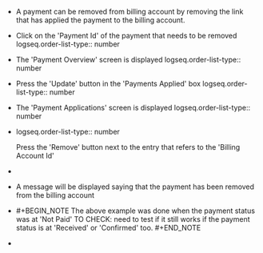 - A payment can be removed from billing account by removing the link that has applied the payment to the billing account.
- Click on the 'Payment Id' of the payment that needs to be removed
  logseq.order-list-type:: number
- The 'Payment Overview' screen is displayed
  logseq.order-list-type:: number
- Press the 'Update' button in the 'Payments Applied' box
  logseq.order-list-type:: number
- The 'Payment Applications' screen is displayed
  logseq.order-list-type:: number
- logseq.order-list-type:: number
  
  Press the 'Remove' button next to the entry that refers to the 'Billing Account Id'
-
- A message will be displayed saying that the payment has been removed from the billing account
- #+BEGIN_NOTE
  The above example was done when the payment status was at 'Not Paid'
  TO CHECK: need to test if it still works if the payment status is at 'Received' or 'Confirmed' too.
  #+END_NOTE
-